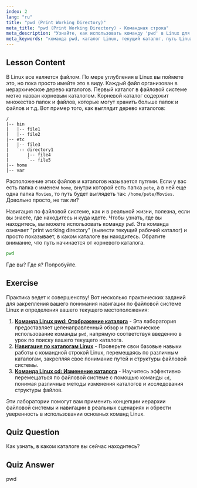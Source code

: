 ```yaml
---
index: 2
lang: "ru"
title: "pwd (Print Working Directory)"
meta_title: "pwd (Print Working Directory) - Командная строка"
meta_description: "Узнайте, как использовать команду 'pwd' в Linux для вывода текущего рабочего каталога. Изучите пути файловой системы Linux и навигацию для начинающих."
meta_keywords: "команда pwd, каталог Linux, текущий каталог, путь Linux, учебник Linux, Linux для начинающих, руководство по Linux"
---
```


## Lesson Content

В Linux все является файлом. По мере углубления в Linux вы поймете это, но пока просто имейте это в виду. Каждый файл организован в иерархическое дерево каталогов. Первый каталог в файловой системе метко назван корневым каталогом. Корневой каталог содержит множество папок и файлов, которые могут хранить больше папок и файлов и т.д. Вот пример того, как выглядит дерево каталогов:

```plaintext
/
|-- bin
|   |-- file1
|   |-- file2
|-- etc
|   |-- file3
|   `-- directory1
|       |-- file4
|       `-- file5
|-- home
|-- var
```

Расположение этих файлов и каталогов называется путями. Если у вас есть папка с именем `home`, внутри которой есть папка `pete`, а в ней еще одна папка `Movies`, то путь будет выглядеть так: `/home/pete/Movies`. Довольно просто, не так ли?

Навигация по файловой системе, как и в реальной жизни, полезна, если вы знаете, где находитесь и куда идете. Чтобы узнать, где вы находитесь, вы можете использовать команду `pwd`. Эта команда означает "print working directory" (вывести текущий рабочий каталог) и просто показывает, в каком каталоге вы находитесь. Обратите внимание, что путь начинается от корневого каталога.

```bash
pwd
```

Где вы? Где я? Попробуйте.

## Exercise

Практика ведет к совершенству! Вот несколько практических заданий для закрепления вашего понимания навигации по файловой системе Linux и определения вашего текущего местоположения:

1. **[Команда Linux pwd: Отображение каталога](https://labex.io/ru/labs/linux-linux-pwd-command-directory-displaying-209734)** - Эта лаборатория предоставляет целенаправленный обзор и практическое использование команды `pwd`, напрямую соответствуя введению в урок по поиску вашего текущего каталога.
2. **[Навигация по каталогам Linux](https://labex.io/ru/labs/linux-directory-navigation-387844)** - Проверьте свои базовые навыки работы с командной строкой Linux, перемещаясь по различным каталогам, закрепляя свое понимание путей и структуры файловой системы.
3. **[Команда Linux cd: Изменение каталога](https://labex.io/ru/labs/linux-linux-cd-command-directory-changing-209733)** - Научитесь эффективно перемещаться по файловой системе с помощью команды `cd`, понимая различные методы изменения каталогов и исследования структуры файлов.

Эти лаборатории помогут вам применить концепции иерархии файловой системы и навигации в реальных сценариях и обрести уверенность в использовании основных команд Linux.

## Quiz Question

Как узнать, в каком каталоге вы сейчас находитесь?

## Quiz Answer

pwd
